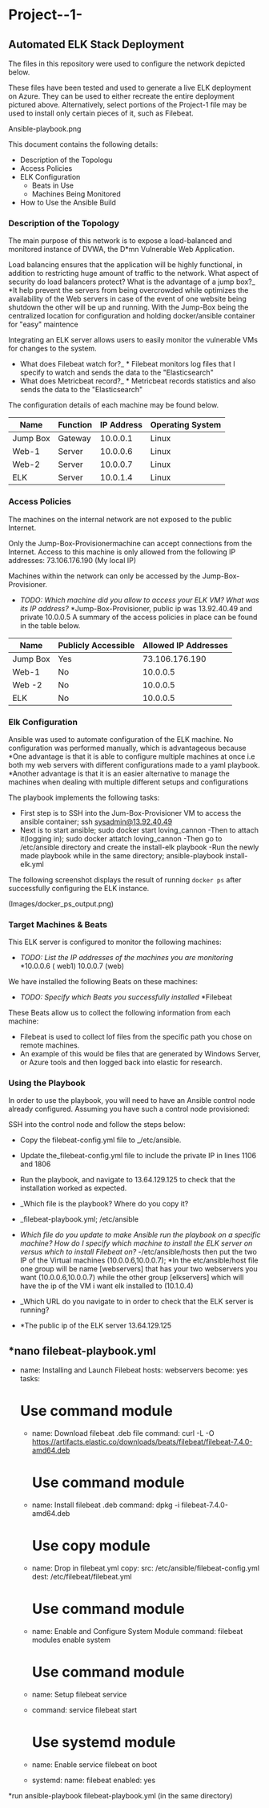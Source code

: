 # Project--1-
## Automated ELK Stack Deployment

The files in this repository were used to configure the network depicted below.


These files have been tested and used to generate a live ELK deployment on Azure. They can be used to either recreate the entire deployment pictured above. Alternatively, select portions of the Project-1 file may be used to install only certain pieces of it, such as Filebeat.

Ansible-playbook.png


This document contains the following details:
- Description of the Topologu
- Access Policies
- ELK Configuration
  - Beats in Use
  - Machines Being Monitored
- How to Use the Ansible Build


### Description of the Topology

The main purpose of this network is to expose a load-balanced and monitored instance of DVWA, the D*mn Vulnerable Web Application.

Load balancing ensures that the application will be highly functional, in addition to restricting huge amount of traffic to the network.
 What aspect of security do load balancers protect? What is the advantage of a jump box?_
*It help prevent the servers from being overcrowded while optimizes the availability of the Web servers in case of the event of one website being shutdown the other will be up and running. With the Jump-Box being the centralized location for configuration and holding docker/ansible container for "easy" maintence

Integrating an ELK server allows users to easily monitor the vulnerable VMs for changes to the system.
- What does Filebeat watch for?_ * Filebeat monitors log files that I specify to watch and sends the data to the "Elasticsearch"
-  What does Metricbeat record?_  * Metricbeat records statistics and also sends the data to the "Elasticsearch"

The configuration details of each machine may be found below.

| Name     | Function | IP Address | Operating System |
|----------|----------|------------|------------------|
| Jump Box | Gateway  | 10.0.0.1   | Linux            |
| Web-1    | Server   | 10.0.0.6   | Linux            |
| Web-2    | Server   | 10.0.0.7   | Linux            |
| ELK      | Server   | 10.0.1.4   | Linux            |

### Access Policies

The machines on the internal network are not exposed to the public Internet. 

Only the Jump-Box-Provisionermachine can accept connections from the Internet. Access to this machine is only allowed from the following IP addresses: 73.106.176.190 (My local IP) 

Machines within the network can only be accessed by the Jump-Box-Provisioner.
- _TODO: Which machine did you allow to access your ELK VM? What was its IP address?_
*Jump-Box-Provisioner, public ip was 13.92.40.49 and private 10.0.0.5
A summary of the access policies in place can be found in the table below.

| Name     | Publicly Accessible | Allowed IP Addresses |
|----------|---------------------|----------------------|
| Jump Box | Yes                 |      73.106.176.190  |
| Web-1    | No                  |       10.0.0.5       |
| Web -2   | No                  |       10.0.0.5
| ELK      | No                  |       10.0.0.5       |

### Elk Configuration

Ansible was used to automate configuration of the ELK machine. No configuration was performed manually, which is advantageous because
*One advantage is that it is able to configure multiple machines at once i.e both my web servers with different configurations made to a yaml playbook.
*Another advantage is that it is an easier alternative to manage the machines when dealing with multiple different setups and configurations

The playbook implements the following tasks:
- First step is to SSH into the Jum-Box-Provisioner VM to access the ansible container; ssh sysadmin@13.92.40.49
- Next is to start ansible; sudo docker start loving_cannon
-Then to attach it(logging in); sudo docker attatch loving_cannon
-Then go to /etc/ansible directory and create the install-elk playbook
-Run the newly made playbook while in the same directory; ansible-playbook install-elk.yml

The following screenshot displays the result of running `docker ps` after successfully configuring the ELK instance.

(Images/docker_ps_output.png)

### Target Machines & Beats
This ELK server is configured to monitor the following machines:
- _TODO: List the IP addresses of the machines you are monitoring_
  *10.0.0.6 ( web1) 10.0.0.7 (web)

We have installed the following Beats on these machines:
- _TODO: Specify which Beats you successfully installed_
*Filebeat

These Beats allow us to collect the following information from each machine:

* Filebeat is used to collect lof files from the specific path you chose on remote machines.
* An example of this would be files that are generated by Windows Server, or Azure tools and then logged back into elastic for research.
### Using the Playbook
In order to use the playbook, you will need to have an Ansible control node already configured. Assuming you have such a control node provisioned: 

SSH into the control node and follow the steps below:
- Copy the filebeat-config.yml file to _/etc/ansible.
- Update the_filebeat-config.yml file to include the private IP in lines 1106 and 1806
- Run the playbook, and navigate to 13.64.129.125 to check that the installation worked as expected.

- _Which file is the playbook? Where do you copy it?
- _filebeat-playbook.yml; /etc/ansible
- _Which file do you update to make Ansible run the playbook on a specific machine? How do I specify which machine to install the ELK server on versus which to install Filebeat on?
-_/etc/ansible/hosts then put the two IP of the Virtual machines (10.0.0.6,10.0.0.7);
*In the etc/ansible/host file one group will be name [webservers] that has your two webservers you want (10.0.0.6,10.0.0.7) while the other group [elkservers] which will have the ip of the VM i want elk installed to (10.1.0.4)
- _Which URL do you navigate to in order to check that the ELK server is running? 
- *The public ip of the ELK server 13.64.129.125



*nano filebeat-playbook.yml
---
- name: Installing and Launch Filebeat
  hosts: webservers
  become: yes
  tasks:
    # Use command module
  - name: Download filebeat .deb file
    command: curl -L -O https://artifacts.elastic.co/downloads/beats/filebeat/filebeat-7.4.0-amd64.deb

    # Use command module
  - name: Install filebeat .deb
    command: dpkg -i filebeat-7.4.0-amd64.deb

    # Use copy module
  - name: Drop in filebeat.yml
    copy:
      src: /etc/ansible/filebeat-config.yml
      dest: /etc/filebeat/filebeat.yml

    # Use command module
  - name: Enable and Configure System Module
    command: filebeat modules enable system

    # Use command module
  - name: Setup filebeat service
  - command: service filebeat start 

    # Use systemd module
  - name: Enable service filebeat on boot 
  - systemd:
        name: filebeat
        enabled: yes

*run ansible-playbook filebeat-playbook.yml (in the same directory)


